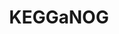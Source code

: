 ---
title: "KEGGaNOG"
excerpt: "<b>About:</b> Tool for generating KEGG heatmaps from eggNOG-mapper annotations<br/><b>Status:</b> Released<br/><img src='/images/KaN_logo.png' width='500px'>"
collection: tools
external_url: https://github.com/iliapopov17/KEGGaNOG
---